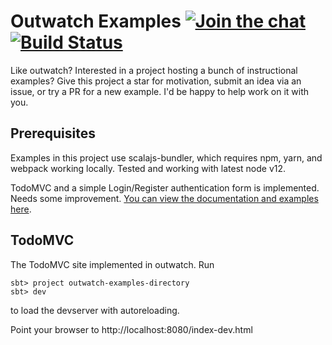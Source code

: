 Outwatch Examples [![Join the chat][gitter-badge]][gitter-url] [![Build Status][travis-badge]][travis-url]
===
Like outwatch? Interested in a project hosting a bunch of instructional examples? Give this project a star for motivation, submit an idea via an issue, or try a PR for a new example. I'd be happy to help work on it with you.

Prerequisites
---
Examples in this project use scalajs-bundler, which requires npm, yarn, and webpack working locally. Tested and working with latest node v12.

TodoMVC and a simple Login/Register authentication form is implemented. Needs some improvement. [You can view the documentation and examples here](https://clovellytech.github.io/outwatch-examples/). 

TodoMVC
--

The TodoMVC site implemented in outwatch. Run

```
sbt> project outwatch-examples-directory
sbt> dev
```

to load the devserver with autoreloading.

Point your browser to http://localhost:8080/index-dev.html

[gitter-badge]: https://badges.gitter.im/clovellytech/outwatch-examples.svg
[gitter-url]: https://gitter.im/clovellytech/outwatch-examples
[travis-badge]: https://travis-ci.com/clovellytech/outwatch-examples.svg?branch=master
[travis-url]: https://travis-ci.com/clovellytech/outwatch-examples

